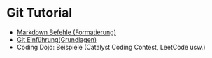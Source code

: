 # Git Tutorial

* [Markdown Befehle (Formatierung)](https://guides.github.com/features/mastering-markdown/)
* [Git Einführung(Grundlagen)](https://guides.github.com/activities/hello-world/)
* Coding Dojo: Beispiele (Catalyst Coding Contest, LeetCode usw.)
